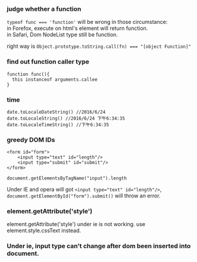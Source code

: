 ### judge whether a function

`typeof func === 'function'` will be wrong in those circumstance:  
in Forefox, execute on html's <object> element will return function.  
in Safari, Dom NodeList type still be function.  

right way is  `Object.prototype.toString.call(fn) === "[object Function]"`


### find out function caller type

```
function func(){
  this instanceof arguments.callee
}
```

### time

```
date.toLocaleDateString() //2016/6/24
date.toLocaleString() //2016/6/24 下午6:34:35
date.toLocaleTimeString() //下午6:34:35
```


### greedy DOM IDs

```
<form id="form">
    <input type="text" id="length"/>
    <input type="submit" id="submit"/>
</form>
```

```
document.getElementsByTagName("input").length
```

Under IE and opera will got `<input type="text" id="length"/>`, `document.getElementById("form").submit()` will throw an error.


### element.getAttribute('style')

element.getAttribute('style') under ie is not working. use element.style.cssText instead.

### Under ie, input type can't change after dom been inserted into document.


